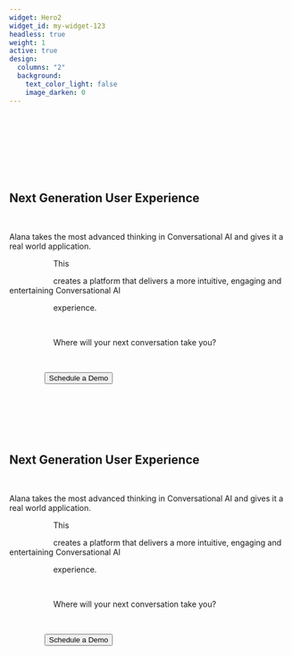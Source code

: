 ```yaml
---
widget: Hero2
widget_id: my-widget-123
headless: true
weight: 1
active: true
design:
  columns: "2"
  background:
    text_color_light: false
    image_darken: 0
---
```

<!--StartFragment-->

<body>

    <section>

        <div class="Left">

            <div>

                <h1>Next Generation User Experience</h1>

                <p> Alana takes the most advanced thinking in Conversational AI and gives it a real world application.

                    This

                    creates a platform that delivers a more intuitive, engaging and entertaining Conversational AI

                    experience.

                    <br>

                    Where will your next conversation take you?

                </p>

                <button>Schedule a Demo</button>

            </div>

            <div class="Right">

                <h1>Next Generation User Experience</h1>

                <p> Alana takes the most advanced thinking in Conversational AI and gives it a real world application.

                    This

                    creates a platform that delivers a more intuitive, engaging and entertaining Conversational AI

                    experience.

                    <br>

                    Where will your next conversation take you?

                </p>

                <button>Schedule a Demo</button>

            </div>

        </div>

    </section>



</body>

<!--EndFragment-->